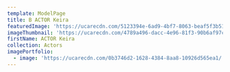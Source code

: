 ```yaml
---
template: ModelPage
title: B ACTOR Keira
featuredImage: 'https://ucarecdn.com/5123394e-6ad9-4bf7-8063-beaf5f3b519c/'
imageThumbnail: 'https://ucarecdn.com/4789a496-dacc-4e96-81f3-90b6af97c487/'
firstName: ACTOR Keira
collection: Actors
imagePortfolio:
  - image: 'https://ucarecdn.com/0b3746d2-1628-4384-8aa8-10926d565ea1/'
---
```


